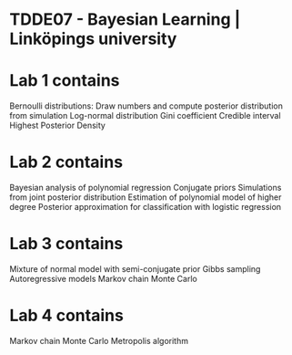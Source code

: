 # TDDE07 - Bayesian Learning | Linköpings university

# Lab 1 contains
Bernoulli distributions: Draw numbers and compute posterior distribution from simulation
Log-normal distribution
Gini coefficient
Credible interval
Highest Posterior Density
# Lab 2 contains
Bayesian analysis of polynomial regression
Conjugate priors
Simulations from joint posterior distribution
Estimation of polynomial model of higher degree
Posterior approximation for classification with logistic regression
# Lab 3 contains
Mixture of normal model with semi-conjugate prior
Gibbs sampling
Autoregressive models
Markov chain Monte Carlo
# Lab 4 contains
Markov chain Monte Carlo
Metropolis algorithm
